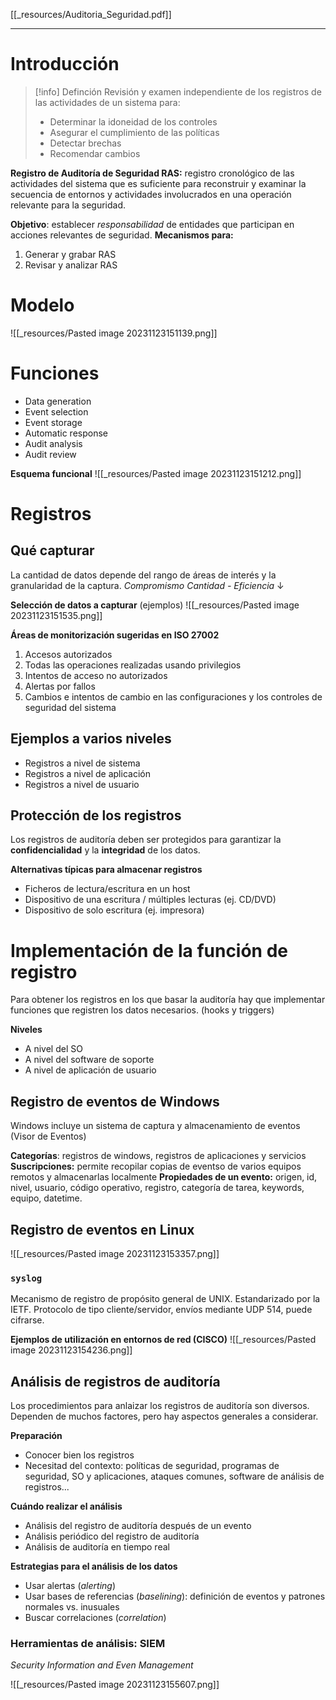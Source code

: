 [[_resources/Auditoria_Seguridad.pdf]]

---

# Introducción
> [!info] Definción
> Revisión y examen independiente de los registros de las actividades de un sistema para:
> - Determinar la idoneidad de los controles
> - Asegurar el cumplimiento de las políticas
> - Detectar brechas
> - Recomendar cambios

**Registro de Auditoría de Seguridad RAS:** registro cronológico de las actividades del sistema que es suficiente para reconstruir y examinar la secuencia de entornos y actividades involucrados en una operación relevante para la seguridad.

**Objetivo**: establecer *responsabilidad* de entidades que participan en acciones relevantes de seguridad.
**Mecanismos para:**
1. Generar y grabar RAS
2. Revisar y analizar RAS

# Modelo
![[_resources/Pasted image 20231123151139.png]]

# Funciones
- Data generation
- Event selection
- Event storage
- Automatic response
- Audit analysis
- Audit review

**Esquema funcional**
![[_resources/Pasted image 20231123151212.png]]

# Registros
## Qué capturar
La cantidad de datos depende del rango de áreas de interés y la granularidad de la captura.
*Compromismo Cantidad - Eficiencia* ↓

**Selección de datos a capturar** (ejemplos)
![[_resources/Pasted image 20231123151535.png]]

**Áreas de monitorización sugeridas en ISO 27002**
1. Accesos autorizados
2. Todas las operaciones realizadas usando privilegios
3. Intentos de acceso no autorizados
4. Alertas por fallos
5. Cambios e intentos de cambio en las configuraciones y los controles de seguridad del sistema

## Ejemplos a varios niveles
- Registros a nivel de sistema
- Registros a nivel de aplicación
- Registros a nivel de usuario

## Protección de los registros
Los registros de auditoría deben ser protegidos para garantizar la **confidencialidad** y la **integridad** de los datos.

**Alternativas típicas para almacenar registros**
- Ficheros de lectura/escritura en un host
- Dispositivo de una escritura / múltiples lecturas (ej. CD/DVD)
- Dispositivo de solo escritura (ej. impresora)

# Implementación de la función de registro
Para obtener los registros en los que basar la auditoría hay que implementar funciones que registren los datos necesarios. (hooks y triggers)

**Niveles**
- A nivel del SO
- A nivel del software de soporte
- A nivel de aplicación de usuario

## Registro de eventos de Windows
Windows incluye un sistema de captura y almacenamiento de eventos (Visor de Eventos)

**Categorías**: registros de windows, registros de aplicaciones y servicios
**Suscripciones:** permite recopilar copias de eventso de varios equipos remotos y almacenarlas localmente
**Propiedades de un evento:** origen, id, nivel, usuario, código operativo, registro, categoría de tarea, keywords, equipo, datetime.


## Registro de eventos en Linux
![[_resources/Pasted image 20231123153357.png]]

### `syslog`
Mecanismo de registro de propósito general de UNIX. Estandarizado por la IETF. Protocolo de tipo cliente/servidor, envíos mediante UDP 514, puede cifrarse.

**Ejemplos de utilización en entornos de red (CISCO)**
![[_resources/Pasted image 20231123154236.png]]

## Análisis de registros de auditoría
Los procedimientos para anlaizar los registros de auditoría son diversos. Dependen de muchos factores, pero hay aspectos generales a considerar.

**Preparación**
- Conocer bien los registros
- Necesitad del contexto: políticas de seguridad, programas de seguridad, SO y aplicaciones, ataques comunes, software de análisis de registros...

**Cuándo realizar el análisis**
- Análisis del registro de auditoría después de un evento
- Análisis periódico del registro de auditoría
- Análisis de auditoría en tiempo real

**Estrategias para el análisis de los datos**
- Usar alertas (*alerting*)
- Usar bases de referencias (*baselining*): definición de eventos y patrones normales vs. inusuales
- Buscar correlaciones (*correlation*)

### Herramientas de análisis: SIEM
*Security Information and Even Management*

![[_resources/Pasted image 20231123155607.png]]